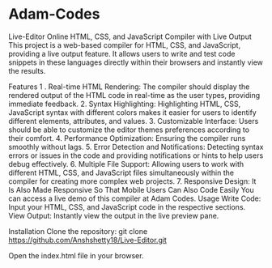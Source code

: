# Adam-Codes
Live-Editor
Online HTML, CSS, and JavaScript Compiler with Live Output
This project is a web-based compiler for HTML, CSS, and JavaScript, providing a live output feature. It allows users to write and test code snippets in these languages directly within their browsers and instantly view the results.

Features
1 . Real-time HTML Rendering: The compiler should display the rendered output of the HTML code in real-time as the user types, providing immediate feedback.
2. Syntax Highlighting: Highlighting HTML, CSS, JavaScript syntax with different colors makes it easier for users to identify different elements, attributes, and values.
3. Customizable Interface: Users should be able to customize the editor themes preferences according to their comfort.
4. Performance Optimization: Ensuring the compiler runs smoothly without lags.
5. Error Detection and Notifications: Detecting syntax errors or issues in the code and providing notifications or hints to help users debug effectively.
6. Multiple File Support: Allowing users to work with different HTML, CSS, and JavaScript files simultaneously within the compiler for creating more complex web projects.
7. Responsive Design: It Is Also Made Responsive So That Mobile Users Can Also Code Easily
You can access a live demo of this compiler at Adam Codes.
Usage
Write Code: Input your HTML, CSS, and JavaScript code in the respective sections. View Output: Instantly view the output in the live preview pane.

Installation
Clone the repository: git clone https://github.com/Anshshetty18/Live-Editor.git

Open the index.html file in your browser.
